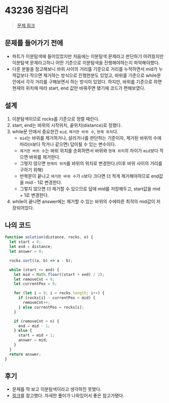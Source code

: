 # 43236 징검다리

> [문제 링크](https://programmers.co.kr/learn/courses/30/lessons/43236)

## 문제를 들어가기 전에

- 파트가 이분탐색에 들어있었지만 처음에는 이분탐색 문제라고 판단하기 어려웠지만 이분탐색 문제라고하니 어떤 기준으로 이분탐색을 진행해야하는지 파악해야했다.
- 다른 분들을 참고해보니 바위 사이의 거리를 기준으로 거리를 누적하면서 mid가 누적값보다 작으면 제거하는 방식으로 진행한분도 있었고, 바위를 기준으로 while문 안에서 각각 거리를 구해보면서 하는 방식이 있었다. 하지만, 바위를 기준으로 하면 현재의 위치에 따라 start, end 값만 바꿔주면 됐기에 코드가 편해보였다.

## 설계

1. 이분탐색이므로 rocks를 기준으로 정렬 때린다.
2. start, end는 바위의 시작위치, 끝위치(distance)로 정했다.
3. while문 안에서 중요한건 `mid`, `제거한 바위 수`, `현재 위치`다.
   - `mid`는 바위를 제거하거나, 살리거나를 판단하는 기준이자, 제거된 바위의 수에 따라(n보다 작거나 같으면) 답이될 수 있는 변수이다.
   - `제거한 바위 수`는 바위 위치를 순회하면서 바위와 `현재 위치`의 차이가 `mid`보다 작으면 바위를 제거한다.
   - 그렇지 않으면 `현재의 위치`를 바위의 위치로 변경한다.(이후 바위 사이의 거리를 구하기 위해)
   - 반복문이 끝나고 `제거한 바위 수`가 `n`보다 크다면 더 적게 제거해야하므로 end값을 mid - 1로 변경한다.
   - 그렇지 않으면 더 제거할 수 있으므로 답에 mid를 저장해두고, start값을 mid + 1로 변경한다.
4. while이 끝나면 answer에는 제거할 수 있는 바위의 수에따른 최적의 mid값이 저장되어있다.

## 나의 코드

```javascript
function solution(distance, rocks, n) {
  let start = 0;
  let end = distance;
  let answer = 0;

  rocks.sort((a, b) => a - b);

  while (start <= end) {
    let mid = Math.floor((start + end) / 2);
    let removeCnt = 0;
    let currentPos = 0;

    for (let i = 0; i < rocks.length; i++) {
      if (rocks[i] - currentPos < mid) {
        removeCnt++;
      } else currentPos = rocks[i];
    }

    if (removeCnt > n) {
      end = mid - 1;
    } else {
      start = mid + 1;
      answer = mid;
    }
  }
  return answer;
}
```

## 후기

- 문제를 딱 보고 이분탐색이라고 생각하진 못했다.
- [링크](https://deok2kim.tistory.com/122)를 참고했다. 자세한 풀이가 나와있어서 좋은 참고가됐다.
